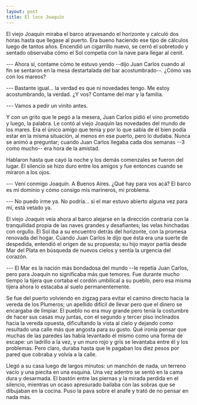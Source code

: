 ```yaml
---
layout: post
title: El loco Joaquín
---
```


El viejo Joaquín miraba el barco atravesando el horizonte y calculó dos horas
hasta que llegase al puerto. Era bueno haciendo ese tipo de cálculos luego de
tantos años. Encendió un cigarrillo nuevo, se cerró el sobretodo y sentado
observaba cómo el Sol competía con la nave para llegar al cenit.

--- Ahora sí, contame cómo te estuvo yendo --dijo Juan Carlos cuando al fin se
sentaron en la mesa destartalada del bar acostumbrado--. ¿Cómo vas con los
mareos?

--- Bastante igual... la verdad es que ni novedades tengo. Me estoy
acostumbrando, la verdad. ¿Y vos? Contame del mar y la familia.

--- Vamos a pedir un vinito antes.

Y con un grito que le pegó a la mesera, Juan Carlos pidió el vino prometido y
luego, la palabra. Le contó al viejo Joaquín las novedades del mundo de los
mares. Era el único amigo que tenía y por lo que sabía de él bien podía estar en
la misma situación, al menos en ese puerto, pero lo dudaba. Nunca se animó a
preguntar; cuando Juan Carlos llegaba cada dos semanas --3 como mucho-- era hora
de la amistad.

Hablaron hasta que cayó la noche y los demás comenzales se fueron del lugar. El
silencio se hizo duro entre los amigos y fue entonces cuando se miraron a los
ojos.

--- Vení conmigo Joaquín. A Buenos Aires. ¿Qué hay para vos acá? El barco es mi
dominio y cómo consigo mis marineros, mi problema.

--- No puedo irme ya. No podría... si el mar estuvo abierto alguna vez para mí,
está vetado ya.

El viejo Joaquín veía ahora al barco alejarse en la dirección contraria con la
tranquilidad propia de las naves grandes y desafiantes; las velas hinchadas con
orgullo. El Sol iba a su encuentro detrás del horizonte, con la promesa renovada
del hogar. Cuando Juan Carlos le dijo que ésta era una suerte de despedida,
entendió el origen de su propuesta; su hijo mayor partía desde Mar del Plata en
búsqueda de nuevos cielos y sentía la urgencia del corazón.

--- El Mar es la nación más bondadosa del mundo --le repetía Juan Carlos, pero
para Joaquín no significaba más que temores. Fue durante mucho tiempo la tijera
que cortaba el cordón umbilical a su pueblo, pero esa misma tijera ahora lo
estacaba al suelo permanentemente.

Se fue del puerto volviendo en zigzag para evitar el camino directo hacia la
vereda de los Plumeros; un apellido difícil de llevar pero que el dinero se
encargaba de limpiar. El pueblo no era muy grande pero tenía la costumbre de
hacer sus casas muy juntas, con el segundo y tercer piso inclinados hacia la
vereda opuesta, dificultando la vista al cielo y dejando como resultado una
calle más que angosta para su gusto. Qué ironía pensar que muchas de las paredes
las había levantado él mismo como una forma de escape: un ladrillo a la vez, y
un muro rojo y gris se levantaba entre él y los problemas. Pero claro, duraba
hasta que le pagaban los diez pesos por pared que cobraba y volvía a la calle.

Llegó a su casa luego de largos minutos: un manchón de nada, un terreno vacío y
una piecita en una esquina. Una vez adentro se sentó en la cama dura y
desarmada. El bastón entre las piernas y la mirada perdida en el silencio,
mientras un ocaso apresurado bailaba con las sobras que se dibujaban en la
cocina. Puso la pava sobre el anafe y trató de no pensar en nada más.
